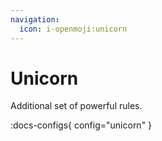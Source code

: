```yaml
---
navigation:
  icon: i-openmoji:unicorn
---
```


# Unicorn

Additional set of powerful rules.

:docs-configs{ config="unicorn" }
